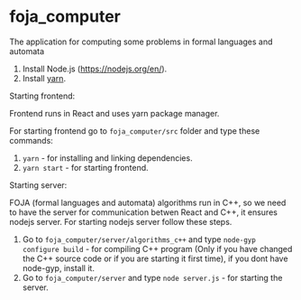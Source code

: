 # foja_computer

The application for computing some problems in formal languages and automata

1.  Install Node.js (https://nodejs.org/en/).
2.  Install [yarn](https://yarnpkg.com).

Starting frontend:

Frontend runs in React and uses yarn package manager.

For starting frontend go to `foja_computer/src` folder and type these commands:

1.  `yarn` - for installing and linking dependencies.
2.  `yarn start` - for starting frontend.

Starting server:

FOJA (formal languages and automata) algorithms run in C++, so we need to have the server
for communication betwen React and C++, it ensures nodejs server. For starting nodejs server
follow these steps.

1. Go to `foja_computer/server/algorithms_c++` and type `node-gyp configure build` - for compiling C++ program (Only if you have changed the C++ source code or if you are starting it first time), if you dont have node-gyp, install it.
2. Go to `foja_computer/server` and type `node server.js` - for starting the server.
